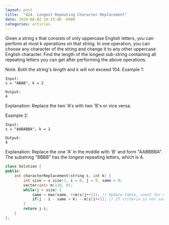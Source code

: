 ```yaml
---
layout: post
title:  "424. Longest Repeating Character Replacement"
date: 2019-08-02 19:33:00 -0400
categories: articles
---
```

Given a string s that consists of only uppercase English letters, you can perform at most k operations on that string.
In one operation, you can choose any character of the string and change it to any other uppercase English character.
Find the length of the longest sub-string containing all repeating letters you can get after performing the above operations.

Note:
Both the string's length and k will not exceed 104.
Example 1:
```
Input:
s = "ABAB", k = 2

Output:
4
```
Explanation:
Replace the two 'A's with two 'B's or vice versa.

Example 2:
```
Input:
s = "AABABBA", k = 1

Output:
4
```
Explanation:
Replace the one 'A' in the middle with 'B' and form "AABBBBA".
The substring "BBBB" has the longest repeating letters, which is 4.
```c++
class Solution {
public:
    int characterReplacement(string s, int k) {
        int size = s.size(), i = 0, j = 0, same = 0;
        vector<int> m(128, 0);
        while(j < size) {
            same = max(same, ++m[s[j++]]); // Update table, count for maximum character in window, and increment right bound
            if(j - i - same > k) --m[s[i++]]; // If criteria is not satisfied, increment left bound, update table
        }
        return j-i;
    }
};

```